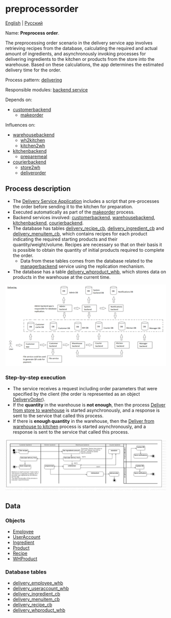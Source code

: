 # preprocessorder

[English](preprocessorder.md) | [Русский](preprocessorder.ru.md)

Name: **Preprocess order**.

The preprocessing order scenario in the delivery service app involves retrieving recipes from the database, calculating the required and actual amount of ingredients, and asynchronously invoking processes for delivering ingredients to the kitchen or products from the store into the warehouse. 
Based on these calculations, the app determines the estimated delivery time for the order.

Process pattern: [delivering](../../processpatterns/delivering.md)

Responsible modules: [backend service](../../backend/customerbackend.md)

Depends on: 
- [customerbackend](../../backend/customerbackend.md)
    - [makeorder](../customer/makeorder.md)

Influences on:
- [warehousebackend](../../backend/warehousebackend.md)
    - [wh2kitchen](../warehouse/wh2kitchen.md)
    - [kitchen2wh](../warehouse/kitchen2wh.md)
- [kitchenbackend](../../backend/kitchenbackend.md)
    - [preparemeal](../kitchen/preparemeal.md)
- [courierbackend](../../backend/courierbackend.md)
    - [store2wh](../courier/store2wh.md)
    - [deliverorder](../courier/deliverorder.md)

## Process description

- The [Delivery Service Application](../../../README.ru.md) includes a script that pre-processes the order before sending it to the kitchen for preparation.
- Executed automatically as part of the [makeorder](../customer/makeorder.ru.md) process.
- Backend services involved: [customerbackend](../../backend/customerbackend.md), [warehousebackend](../../backend/warehousebackend.md), [kitchenbackend](../../backend/kitchenbackend.md), [courierbackend](../../backend/courierbackend.ru.md).
- The database has tables [delivery_recipe_cb](../../dbtables/customer/delivery_recipe_cb.md), [delivery_ingredient_cb](../../dbtables/customer/delivery_ingredient_cb.md) and [delivery_menuitem_cb](../../dbtables/customer/delivery_menuitem_cb.md), which contains recipes for each product indicating the required starting products and their quantity/weight/volume. Recipes are necessary so that on their basis it is possible to obtain the quantity of initial products required to complete the order.
     - Data from these tables comes from the database related to the [managerbackend](../../backend/managerbackend.ru.md) service using the replication mechanism.
- The database has a table [delivery_whproduct_whb](../../dbtables/warehouse/customer/delivery_whproduct_whb.md), which stores data on products in the warehouse at the current time.

![delivering_overall](../../img/delivering_overall.png)

### Step-by-step execution

- The service receives a request including order parameters that were specified by the client (the order is represented as an object [DeliveryOrder](https://github.com/alexeysp11/workflow-lib/blob/main/src/Models/Business/BusinessDocuments/DeliveryOrder.cs)).
- If the **quantity** in the warehouse is **not enough**, then the process [Deliver from store to warehouse](../courier/store2wh.md) is started asynchronously, and a response is sent to the service that called this process.
- If there is **enough quantity** in the warehouse, then the [Deliver from warehouse to kitchen](../warehouse/wh2kitchen.md) process is started asynchronously, and a response is sent to the service that called this process.

![customer.preprocessorder](../../img/activitydiagrams/customer.preprocessorder.png)

## Data

### Objects 

- [Employee](https://github.com/alexeysp11/workflow-lib/blob/main/src/Models/Business/InformationSystem/Employee.cs)
- [UserAccount](https://github.com/alexeysp11/workflow-lib/blob/main/src/Models/Business/InformationSystem/UserAccount.cs)
- [Ingredient](https://github.com/alexeysp11/workflow-lib/blob/main/src/Models/Business/Products/Ingredient.cs)
- [Product](https://github.com/alexeysp11/workflow-lib/blob/main/src/Models/Business/Products/Product.cs)
- [Recipe](https://github.com/alexeysp11/workflow-lib/blob/main/src/Models/Business/Products/Recipe.cs)
- [WHProduct](https://github.com/alexeysp11/workflow-lib/blob/main/src/Models/Business/Products/WHProduct.cs)

### Database tables 

- [delivery_employee_whb](../../dbtables/warehouse/delivery_employee_whb.md)
- [delivery_useraccount_whb](../../dbtables/warehouse/delivery_useraccount_whb.md)
- [delivery_ingredient_cb](../../dbtables/customer/delivery_ingredient_cb.md)
- [delivery_menuitem_cb](../../dbtables/customer/delivery_menuitem_cb.md)
- [delivery_recipe_cb](../../dbtables/customer/delivery_recipe_cb.md)
- [delivery_whproduct_whb](../../dbtables/warehouse/customer/delivery_whproduct_whb.md)
